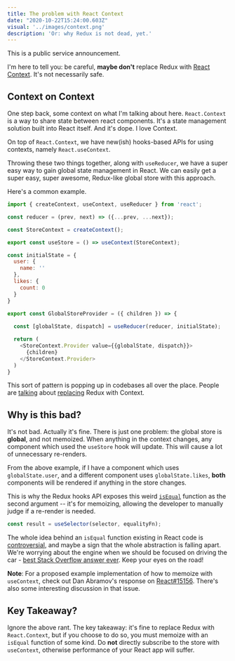 ```yaml
---
title: The problem with React Context
date: "2020-10-22T15:24:00.603Z"
visual: '../images/context.png'
description: 'Or: why Redux is not dead, yet.'
---
```



This is a public service announcement.

I'm here to tell you: be careful, **maybe don't** replace Redux with [React Context](https://reactjs.org/docs/context.html). It's not necessarily safe.


## Context on Context

One step back, some context on what I'm talking about here. `React.Context` is a way to share state between react components. It's a state management solution built into React itself. And it's dope. I love Context. 

On top of `React.Context`, we have new(ish) hooks-based APIs for using contexts, namely `React.useContext`.

Throwing these two things together, along with `useReducer`, we have a super easy way to gain global state management in React. We can easily get a super easy, super awesome, Redux-like global store with this approach.

Here's a common example.


```javascript
import { createContext, useContext, useReducer } from 'react';

const reducer = (prev, next) => ({...prev, ...next});

const StoreContext = createContext();

export const useStore = () => useContext(StoreContext);

const initialState = {
  user: {
    name: ''
  },
  likes: {
    count: 0
  }
}

export const GlobalStoreProvider = ({ children }) => {
  
  const [globalState, dispatch] = useReducer(reducer, initialState);

  return (
    <StoreContext.Provider value={{globalState, dispatch}}>
      {children}
    </StoreContext.Provider>
  )
}
```

This sort of pattern is popping up in codebases all over the place. People are [talking](https://medium.com/cleverprogrammer/the-react-context-api-364da590aa73) about [replacing](https://dev.to/ibrahima92/redux-vs-react-context-which-one-should-you-choose-2hhh) Redux with Context.


## Why is this bad?

It's not bad. Actually it's fine. There is just one problem: the global store is **global**, and not memoized. When anything in the context changes, any component which used the `useStore` hook will update. This will cause a lot of unnecessary re-renders.

From the above example, if I have a component which uses `globalState.user`, and a different component uses `globalState.likes`, **both** components will be rendered if anything in the store changes.

This is why the Redux hooks API exposes this weird [`isEqual`](https://react-redux.js.org/api/hooks) function as the second argument -- it's for memoizing, allowing the developer to manually judge if a re-render is needed. 

```javascript
const result = useSelector(selector, equalityFn);
```

The whole idea behind an `isEqual` function existing in React code is [controversial](https://gist.github.com/sebmarkbage/a5ef436427437a98408672108df01919), and maybe a sign that the whole abstraction is falling apart. We're worrying about the engine when we should be focused on driving the car - [best Stack Overflow answer ever](https://stackoverflow.com/questions/3883006/meaning-of-leaky-abstraction). Keep your eyes on the road!

**Note**: For a proposed example implementation of how to memoize with `useContext`, check out Dan Abramov's response on [React#15156](https://github.com/facebook/react/issues/15156#issuecomment-474590693). There's also some interesting discussion in that issue.

## Key Takeaway?

Ignore the above rant. The key takeaway: it's fine to replace Redux with `React.Context`, but if you choose to do so, you must memoize with an `isEqual` function of some kind. Do **not** directly subscribe to the store with `useContext`, otherwise performance of your React app will suffer.